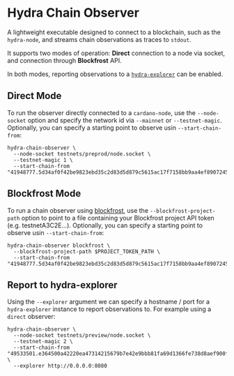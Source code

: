 # Hydra Chain Observer

A lightweight executable designed to connect to a blockchain, such as the `hydra-node`, and streams chain observations as traces to `stdout`.

It supports two modes of operation: **Direct** connection to a node via socket, and connection through **Blockfrost** API.

In both modes, reporting observations to a [`hydra-explorer`](https://github.com/cardano-scaling/hydra-explorer) can be enabled.

## Direct Mode

To run the observer directly connected to a `cardano-node`, use the `--node-socket` option and specify the network id via `--mainnet` or `--testnet-magic`. Optionally, you can specify a starting point to observe usin `--start-chain-from`:

``` shell
hydra-chain-observer \
  --node-socket testnets/preprod/node.socket \
  --testnet-magic 1 \
  --start-chain-from "41948777.5d34af0f42be9823ebd35c2d83d5d879c5615ac17f7158bb9aa4ef89072455a7"
```

## Blockfrost Mode

To run a chain observer using [blockfrost](blockfrost.io), use the `--blockfrost-project-path` option to point to a file containing your Blockfrost project API token (e.g. testnetA3C2E...). Optionally, you can specify a starting point to observe usin `--start-chain-from`:

``` shell
hydra-chain-observer blockfrost \
  --blockfrost-project-path $PROJECT_TOKEN_PATH \
  --start-chain-from "41948777.5d34af0f42be9823ebd35c2d83d5d879c5615ac17f7158bb9aa4ef89072455a7"
```

## Report to hydra-explorer

Using the `--explorer` argument we can specify a hostname / port for a `hydra-explorer` instance to report observations to. For example using a `direct` observer:

``` shell
hydra-chain-observer \
  --node-socket testnets/preview/node.socket \
  --testnet-magic 2 \
  --start-chain-from "49533501.e364500a42220ea47314215679b7e42e9bbb81fa69d1366fe738d8aef900f7ee" \
  --explorer http://0.0.0.0:8080
```
